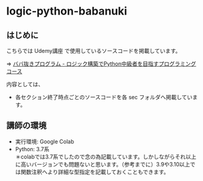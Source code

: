 # logic-python-babanuki

## はじめに

こちらでは Udemy講座 で使用しているソースコードを掲載しています。

=> [ババ抜きプログラム - ロジック構築でPython中級者を目指すプログラミングコース](https://www.udemy.com/course/logic_python_babanuki/?referralCode=D4CD90B669B82FA756C1)

内容としては、

- 各セクション終了時点ごとのソースコードを各 sec フォルダへ掲載しています。

## 講師の環境

- 実行環境: Google Colab
- Python: 3.7系  
  ＊colabでは3.7系でしたので念の為記載しています。しかしながらそれ以上に高いバージョンでも問題ないと思います。（参考までに）3.9や3.10以上では関数注釈へより詳細な型指定を記載しておくこともできます。
